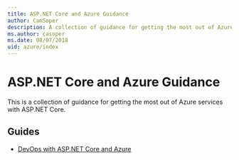 ```yaml
---
title: ASP.NET Core and Azure Guidance
author: CamSoper
description: A collection of guidance for getting the most out of Azure services with ASP.NET Core.
ms.author: casoper
ms.date: 08/07/2018
uid: azure/index
---
```

# ASP.NET Core and Azure Guidance

This is a collection of guidance for getting the most out of Azure services with ASP.NET Core.

## Guides

* [DevOps with ASP.NET Core and Azure](xref:azure/devops/index)
